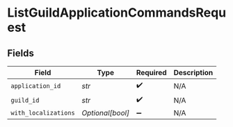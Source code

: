 # ListGuildApplicationCommandsRequest


## Fields

| Field                | Type                 | Required             | Description          |
| -------------------- | -------------------- | -------------------- | -------------------- |
| `application_id`     | *str*                | :heavy_check_mark:   | N/A                  |
| `guild_id`           | *str*                | :heavy_check_mark:   | N/A                  |
| `with_localizations` | *Optional[bool]*     | :heavy_minus_sign:   | N/A                  |